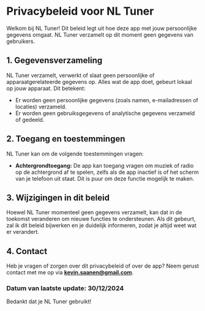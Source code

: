 # **Privacybeleid voor NL Tuner**  

Welkom bij NL Tuner! Dit beleid legt uit hoe deze app met jouw persoonlijke gegevens omgaat. NL Tuner verzamelt op dit moment geen gegevens van gebruikers.  

## **1. Gegevensverzameling**  
NL Tuner verzamelt, verwerkt of slaat geen persoonlijke of apparaatgerelateerde gegevens op. Alles wat de app doet, gebeurt lokaal op jouw apparaat. Dit betekent:  
- Er worden geen persoonlijke gegevens (zoals namen, e-mailadressen of locaties) verzameld.  
- Er worden geen gebruiksgegevens of analytische gegevens verzameld of gedeeld.  

## **2. Toegang en toestemmingen**  
NL Tuner kan om de volgende toestemmingen vragen:  
- **Achtergrondtoegang:** De app kan toegang vragen om muziek of radio op de achtergrond af te spelen, zelfs als de app inactief is of het scherm van je telefoon uit staat. Dit is puur om deze functie mogelijk te maken.  

## **3. Wijzigingen in dit beleid**  
Hoewel NL Tuner momenteel geen gegevens verzamelt, kan dat in de toekomst veranderen om nieuwe functies te ondersteunen. Als dit gebeurt, zal ik dit beleid bijwerken en je duidelijk informeren, zodat je altijd weet wat er verandert.  

## **4. Contact**  
Heb je vragen of zorgen over dit privacybeleid of over de app? Neem gerust contact met me op via **kevin.saanen@gmail.com**.  

### **Datum van laatste update:** 30/12/2024
Bedankt dat je NL Tuner gebruikt!